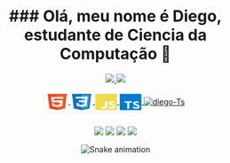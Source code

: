 <div align="center">

<h1>### Olá, meu nome é Diego, estudante de Ciencia da Computação 👋</h1>

</div>



<!--
**d1eg-00/d1eg-00** is a ✨ _special_ ✨ repository because its `README.md` (this file) appears on your GitHub profile.

Here are some ideas to get you started:

- 🔭 I’m currently working on ...
- 🌱 I’m currently learning ...
- 👯 I’m looking to collaborate on ...
- 🤔 I’m looking for help with ...
- 💬 Ask me about ...
- 📫 How to reach me: ...
- 😄 Pronouns: ...
- ⚡ Fun fact: ...
-->
<div align="center">
  <a href="https://github.com/d1eg-00"/>
  <img height="180em" src="https://github-readme-stats.vercel.app/api?username=d1eg-00&show_icons=true&theme=dark"/>
  <img height="180em" src="https://github-readme-stats.vercel.app/api/top-langs/?username=d1eg-00&theme=dracula&hide_border=false&&layout=compact"/>
 </div>
 
 <div style="display: inline_block" align="center"><br>
 <img align="center" alt="diego-HTML" height="30" width="40" src="https://raw.githubusercontent.com/devicons/devicon/master/icons/html5/html5-original.svg">
 <img align="center" alt="diego-CSS" height="30" width="40" src="https://raw.githubusercontent.com/devicons/devicon/master/icons/css3/css3-original.svg">
 <img align="center" alt="diego-Js" height="30" width="40" src="https://raw.githubusercontent.com/devicons/devicon/master/icons/javascript/javascript-plain.svg">
 <img align="center" alt="diego-Ts" height="30" width="40" src="https://raw.githubusercontent.com/devicons/devicon/master/icons/typescript/typescript-plain.svg">
 <img align="center" alt="diego-Ts" height="30" width="40" src="https://cdn.jsdelivr.net/gh/devicons/devicon/icons/php/php-original.svg" />
 </div>
 
##

<div align="center"> 
  
  <a href="https://www.instagram.com/fernandes.dieg0/" target="_blank"><img src="https://img.shields.io/badge/-Instagram-%23E4405F?style=for-the-badge&logo=instagram&logoColor=white" target="_blank"></a>
 <a href="##" target="_blank"><img src="https://img.shields.io/badge/Discord-7289DA?style=for-the-badge&logo=discord&logoColor=white" target="_blank"></a> 
  <a href = "mailto:dieego.fernandes2@gmail.com"><img src="https://img.shields.io/badge/-Gmail-%23333?style=for-the-badge&logo=gmail&logoColor=white" target="_blank"></a>
  <a href="https://www.linkedin.com/in/diego-fernandes-68271050/" target="_blank"><img src="https://img.shields.io/badge/-LinkedIn-%230077B5?style=for-the-badge&logo=linkedin&logoColor=white" target="_blank"></a> 
  
</div>

<div align="center">

  ![Snake animation](https://github.com/d1eg-00/d1eg-00/blob/output/github-contribution-grid-snake.svg)
  
</div>
